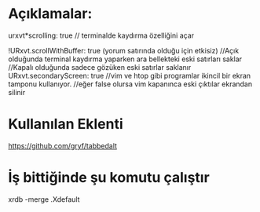 # Açıklamalar:

urxvt*scrolling: true
// terminalde kaydırma özelliğini açar

!URxvt.scrollWithBuffer: true (yorum satırında olduğu için etkisiz)
//Açık olduğunda terminal kaydırma yaparken ara bellekteki eski satırları saklar
//Kapalı olduğunda sadece gözüken eski satırlar saklanır
URxvt.secondaryScreen: true
//vim ve htop gibi programlar ikincil bir ekran tamponu kullanıyor.
//eğer false olursa vim kapanınca eski çıktılar ekrandan silinir 


# Kullanılan Eklenti
https://github.com/gryf/tabbedalt

# İş bittiğinde şu komutu çalıştır
xrdb -merge .Xdefault

